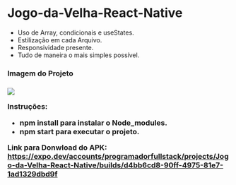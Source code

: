 # Jogo-da-Velha-React-Native

- Uso de Array, condicionais e useStates.
- Estilização em cada Arquivo.
- Responsividade presente.
- Tudo de maneira o mais simples possível.

<h3>Imagem do Projeto<h3/>
  <image src="https://i.ibb.co/wh9pq6n/Captura-de-tela-2023-05-31-002716.png"/>
  
Instruções:
  - npm install para instalar o Node_modules.
  - npm start para executar o projeto.
  
Link para Donwload do APK: <br/>
  https://expo.dev/accounts/programadorfullstack/projects/Jogo-da-Velha-React-Native/builds/d4bb6cd8-90ff-4975-81e7-1ad1329dbd9f

